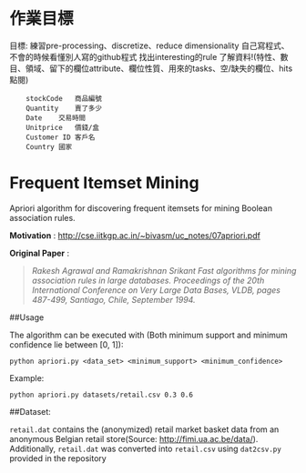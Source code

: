 # 作業目標
目標:
練習pre-processing、discretize、reduce dimensionality
自己寫程式、不會的時候看懂別人寫的github程式
找出interesting的rule
了解資料!(特性、數目、領域、留下的欄位attribute、欄位性質、用來的tasks、空/缺失的欄位、hits點閱)
			
		stockCode	商品編號
		Quantity	賣了多少
		Date	交易時間
		Unitprice	價錢/盒
		Customer ID	客戶名
		Country	國家





#  Frequent Itemset Mining


Apriori algorithm for discovering frequent itemsets for mining Boolean association rules.

**Motivation** : http://cse.iitkgp.ac.in/~bivasm/uc_notes/07apriori.pdf

**Original Paper** :

> *Rakesh Agrawal and Ramakrishnan Srikant Fast algorithms for mining association rules in large databases. Proceedings of the 20th International Conference on Very Large Data Bases, VLDB, pages 487-499, Santiago, Chile, September 1994.*

##Usage

The algorithm can be executed with (Both minimum support and minimum confidence lie between [0, 1]):

    python apriori.py <data_set> <minimum_support> <minimum_confidence>

Example:

    python apriori.py datasets/retail.csv 0.3 0.6



##Dataset:

`retail.dat` contains the (anonymized) retail market basket data from an anonymous Belgian retail store(Source: http://fimi.ua.ac.be/data/).
Additionally, `retail.dat` was converted into `retail.csv` using `dat2csv.py` provided in the repository
